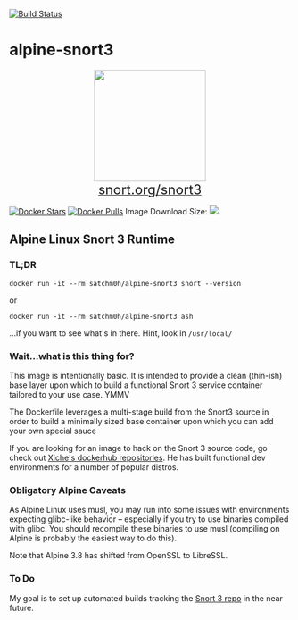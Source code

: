 [![Build Status](https://travis-ci.com/datmanslo/alpine-snort3.svg?branch=master)](https://travis-ci.com/datmanslo/alpine-snort3)
# alpine-snort3

<p align="center">
  <img height="200" src="https://www.dropbox.com/s/0q7h9z5kjm9x194/Snort3.png?raw=1"/>
  <br/>
  <a href="https://snort.org/snort3" target="_blank">
    <span style='font-size: x-large;'>snort.org/snort3</span>
  </a>
</p>

[![Docker Stars](https://img.shields.io/docker/stars/datmanslo/alpine-snort3.svg?style=flat-square)](https://hub.docker.com/r/datmanslo/alpine-snort3/)
[![Docker Pulls](https://img.shields.io/docker/pulls/datmanslo/alpine-snort3.svg?style=flat-square)](https://hub.docker.com/r/datmanslo/alpine-snort3/)
Image Download Size:
[![](https://img.shields.io/docker/image-size/datmanslo/alpine-snort3/latest)](https://hub.docker.com/r/datmanslo/alpine-snort3/)

## Alpine Linux Snort 3 Runtime

### TL;DR

`docker run -it --rm satchm0h/alpine-snort3 snort --version`

or

`docker run -it --rm satchm0h/alpine-snort3 ash`

...if you want to see what's in there. Hint, look in `/usr/local/`

### Wait...what is this thing for?

This image is intentionally basic. It is intended to provide a clean (thin-ish) base layer upon which to build a functional Snort 3 service container tailored to your use case. YMMV

The Dockerfile leverages a multi-stage build from the Snort3 source in order to build a minimally sized base container upon which you can add your own special sauce

If you are looking for an image to hack on the Snort 3 source code, go check out [Xiche's dockerhub repositories](https://hub.docker.com/u/xiche). He has built functional dev environments for a number of popular distros.

### Obligatory Alpine Caveats

As Alpine Linux uses musl, you may run into some issues with environments expecting glibc-like behavior – especially if you try to use binaries compiled with glibc. You should recompile these binaries to use musl (compiling on Alpine is probably the easiest way to do this).

Note that Alpine 3.8 has shifted from OpenSSL to LibreSSL.

### To Do

My goal is to set up automated builds tracking the [Snort 3 repo](https://github.com/snort3/snort3) in the near future.
